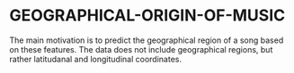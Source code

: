 # GEOGRAPHICAL-ORIGIN-OF-MUSIC
The main motivation is to predict the geographical region of a song based on these features. The data does not include geographical regions, but rather latitudanal and longitudinal coordinates.
